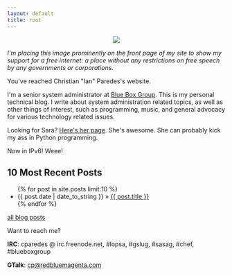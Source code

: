 ```yaml
---
layout: default
title: root
---
```


<center><a href="https://www.eff.org/pages/say-no-to-online-censorship"><img src="https://w2.eff.org/images/no_censorship_button.jpg"></a></center>

*I'm placing this image prominently on the front page of my site to show my support for a free internet: a place without any restrictions on free speech by any governments or corporations.*

You've reached Christian "Ian" Paredes's website.

I'm a senior system administrator at [Blue Box Group].  This is my personal
technical blog.  I write about system administration related topics, as well
as other things of interest, such as programming, music, and general
advocacy for various technology related issues.

Looking for Sara?  [Here's her page].  She's awesome.  She can probably kick
my ass in Python programming.

Now in IPv6!  Weee!

10 Most Recent Posts
--------------------

<ul>
{% for post in site.posts limit:10 %}
  <li><span>{{ post.date | date_to_string }}</span> &raquo; <a href="{{ post.url }}">{{ post.title }}</a></li>
{% endfor %}
</ul>

[all blog posts]

Want to reach me?

**IRC**: cparedes @ irc.freenode.net, #lopsa, #gslug, #sasag, #chef, #blueboxgroup

**GTalk**: cp@redbluemagenta.com

[Blue Box Group]: http://blueboxgrp.com
[all blog posts]: /archive.html
[Here's her page]: http://sara.redbluemagenta.com/
